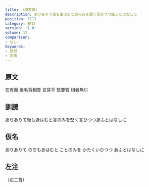 ```yaml
---
title: （問答歌）
description: ありありて後も逢はむと言のみを堅く言ひつつ逢ふとはなしに
position: 3113
category: 巻12
version: '1.0'
volume: 12
comparison:
- なし
keywords:
- 怨恨
- 恋情
---
```


## 原文

在有而 後毛将相登 言耳乎 堅要管 相者無尓

## 訓読

ありありて後も逢はむと言のみを堅く言ひつつ逢ふとはなしに

## 仮名

ありありて のちもあはむと ことのみを かたくいひつつ あふとはなしに

## 左注

（右二首）
